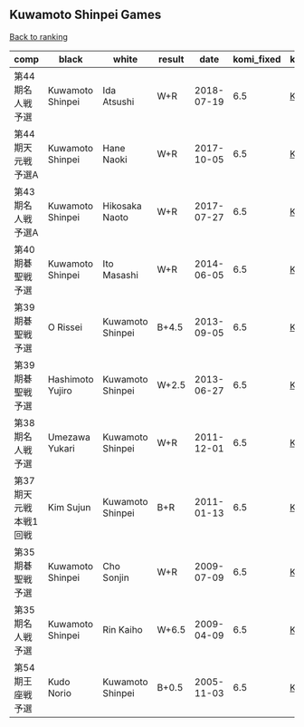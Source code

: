## Kuwamoto Shinpei Games

[Back to ranking](index.md)




| **comp** | **black** | **white** | **result** | **date** | **komi_fixed** | **kifu** | 
| --- | --- | --- | --- | --- | --- | --- |
| 第44期名人戦予選 | Kuwamoto Shinpei | Ida Atsushi | W+R | 2018-07-19 | 6.5 | [Kifu](https://kifudepot.net/kifucontents.php?id=oA7RGWOwdP2W%2BfQDFer7gg%3D%3D) | 
| 第44期天元戦予選A | Kuwamoto Shinpei | Hane Naoki | W+R | 2017-10-05 | 6.5 | [Kifu](https://kifudepot.net/kifucontents.php?id=f89dOplCvNCsetOMsp%2FO5w%3D%3D) | 
| 第43期名人戦　予選A | Kuwamoto Shinpei | Hikosaka Naoto | W+R | 2017-07-27 | 6.5 | [Kifu](https://kifudepot.net/kifucontents.php?id=pct7FSJ9NVg7lmMd3F%2BEHA%3D%3D) | 
| 第40期碁聖戦予選 | Kuwamoto Shinpei | Ito Masashi | W+R | 2014-06-05 | 6.5 | [Kifu](https://kifudepot.net/kifucontents.php?id=59wmedwS49NoL5H8YJpZpA%3D%3D) | 
| 第39期碁聖戦予選 | O Rissei | Kuwamoto Shinpei | B+4.5 | 2013-09-05 | 6.5 | [Kifu](https://kifudepot.net/kifucontents.php?id=xZ2Dn%2BXbAiFB12UF2xOb%2BA%3D%3D) | 
| 第39期碁聖戦予選 | Hashimoto Yujiro | Kuwamoto Shinpei | W+2.5 | 2013-06-27 | 6.5 | [Kifu](https://kifudepot.net/kifucontents.php?id=ZT31%2Ffj8j8oI2ePTms0Scg%3D%3D) | 
| 第38期名人戦予選 | Umezawa Yukari | Kuwamoto Shinpei | W+R | 2011-12-01 | 6.5 | [Kifu](https://kifudepot.net/kifucontents.php?id=%2BT1PBmvSpcsiAC%2Bu0QupvA%3D%3D) | 
| 第37期天元戦本戦1回戦 | Kim Sujun | Kuwamoto Shinpei | B+R | 2011-01-13 | 6.5 | [Kifu](https://kifudepot.net/kifucontents.php?id=VapKbSBp9LsDWDEa2OVf1A%3D%3D) | 
| 第35期碁聖戦予選 | Kuwamoto Shinpei | Cho Sonjin | W+R | 2009-07-09 | 6.5 | [Kifu](https://kifudepot.net/kifucontents.php?id=aEW2UUMmVtlk6JBxlhih7Q%3D%3D) | 
| 第35期名人戦予選 | Kuwamoto Shinpei | Rin Kaiho | W+6.5 | 2009-04-09 | 6.5 | [Kifu](https://kifudepot.net/kifucontents.php?id=9sUnc26nfitRb6T%2FLvf0Tw%3D%3D) | 
| 第54期王座戦予選 | Kudo Norio | Kuwamoto Shinpei | B+0.5 | 2005-11-03 | 6.5 | [Kifu](https://kifudepot.net/kifucontents.php?id=pzM0D9dlOgSAg2wMgwzEdw%3D%3D) |




